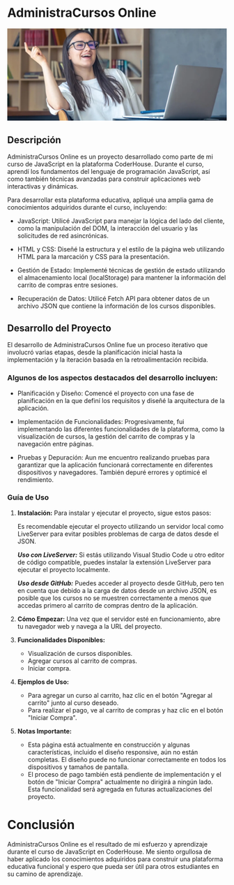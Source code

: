 # AdministraCursos Online

![AdministraCursos Online](./assets/estudiante_portada.webp)

## Descripción

AdministraCursos Online es un proyecto desarrollado como parte de mi curso de JavaScript en la plataforma CoderHouse. Durante el curso, aprendí los fundamentos del lenguaje de programación JavaScript, así como también técnicas avanzadas para construir aplicaciones web interactivas y dinámicas.

Para desarrollar esta plataforma educativa, apliqué una amplia gama de conocimientos adquiridos durante el curso, incluyendo:

- JavaScript: Utilicé JavaScript para manejar la lógica del lado del cliente, como la manipulación del DOM, la interacción del usuario y las solicitudes de red asincrónicas.

- HTML y CSS: Diseñé la estructura y el estilo de la página web utilizando HTML para la marcación y CSS para la presentación.

- Gestión de Estado: Implementé técnicas de gestión de estado utilizando el almacenamiento local (localStorage) para mantener la información del carrito de compras entre sesiones.

- Recuperación de Datos: Utilicé Fetch API para obtener datos de un archivo JSON que contiene la información de los cursos disponibles.

## Desarrollo del Proyecto

El desarrollo de AdministraCursos Online fue un proceso iterativo que involucró varias etapas, desde la planificación inicial hasta la implementación y la iteración basada en la retroalimentación recibida. 

### Algunos de los aspectos destacados del desarrollo incluyen:

- Planificación y Diseño: Comencé el proyecto con una fase de planificación en la que definí los requisitos y diseñé la arquitectura de la aplicación.

- Implementación de Funcionalidades: Progresivamente, fui implementando las diferentes funcionalidades de la plataforma, como la visualización de cursos, la gestión del carrito de compras y la navegación entre páginas.

- Pruebas y Depuración: Aun me encuentro realizando pruebas para garantizar que la aplicación funcionará correctamente en diferentes dispositivos y navegadores. También depuré errores y optimicé el rendimiento.

### Guía de Uso

1. **Instalación:**
   Para instalar y ejecutar el proyecto, sigue estos pasos:

   Es recomendable ejecutar el proyecto utilizando un servidor local como LiveServer para evitar posibles problemas de carga de datos desde el JSON.

    ***Uso con LiveServer:***
    Si estás utilizando Visual Studio Code u otro editor de código compatible, puedes instalar la extensión LiveServer para ejecutar el proyecto localmente. 

    ***Uso desde GitHub:***
    Puedes acceder al proyecto desde GitHub, pero ten en cuenta que debido a la carga de datos desde un archivo JSON, es posible que los cursos no se muestren correctamente a menos que accedas primero al carrito de compras dentro de la aplicación.

2. **Cómo Empezar:**
Una vez que el servidor esté en funcionamiento, abre tu navegador web y navega a la URL del proyecto.

3. **Funcionalidades Disponibles:**
   - Visualización de cursos disponibles.
   - Agregar cursos al carrito de compras.
   - Iniciar compra.

4. **Ejemplos de Uso:**
   - Para agregar un curso al carrito, haz clic en el botón "Agregar al carrito" junto al curso deseado.
   - Para realizar el pago, ve al carrito de compras y haz clic en el botón "Iniciar Compra".

5. **Notas Importante:**
   - Esta página está actualmente en construcción y algunas características, incluido el diseño responsive, aún no están completas. El diseño puede no funcionar correctamente en todos los dispositivos y tamaños de pantalla.
   - El proceso de pago también está pendiente de implementación y el botón de "Iniciar Compra" actualmente no dirigirá a ningún lado. Esta funcionalidad será agregada en futuras actualizaciones del proyecto. 


# Conclusión

AdministraCursos Online es el resultado de mi esfuerzo y aprendizaje durante el curso de JavaScript en CoderHouse. Me siento orgullosa de haber aplicado los conocimientos adquiridos para construir una plataforma educativa funcional y espero que pueda ser útil para otros estudiantes en su camino de aprendizaje.